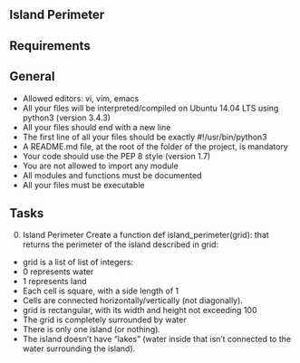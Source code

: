 ## Island Perimeter
## Requirements
## General
- Allowed editors: vi, vim, emacs
- All your files will be interpreted/compiled on Ubuntu 14.04 LTS using python3 (version 3.4.3)
- All your files should end with a new line
- The first line of all your files should be exactly #!/usr/bin/python3
- A README.md file, at the root of the folder of the project, is mandatory
- Your code should use the PEP 8 style (version 1.7)
- You are not allowed to import any module
- All modules and functions must be documented
- All your files must be executable
## Tasks
0. Island Perimeter
Create a function def island_perimeter(grid): that returns the perimeter of the island described in grid:

- grid is a list of list of integers:
- 0 represents water
- 1 represents land
- Each cell is square, with a side length of 1
- Cells are connected horizontally/vertically (not diagonally).
- grid is rectangular, with its width and height not exceeding 100
- The grid is completely surrounded by water
- There is only one island (or nothing).
- The island doesn’t have “lakes” (water inside that isn’t connected to the water surrounding the island).
